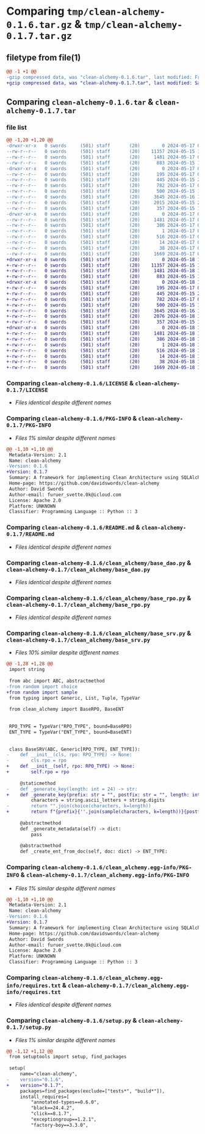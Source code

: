 # Comparing `tmp/clean-alchemy-0.1.6.tar.gz` & `tmp/clean-alchemy-0.1.7.tar.gz`

## filetype from file(1)

```diff
@@ -1 +1 @@
-gzip compressed data, was "clean-alchemy-0.1.6.tar", last modified: Fri May 17 08:16:59 2024, max compression
+gzip compressed data, was "clean-alchemy-0.1.7.tar", last modified: Sat May 18 13:23:02 2024, max compression
```

## Comparing `clean-alchemy-0.1.6.tar` & `clean-alchemy-0.1.7.tar`

### file list

```diff
@@ -1,20 +1,20 @@
-drwxr-xr-x   0 swords     (501) staff       (20)        0 2024-05-17 08:16:59.097654 clean-alchemy-0.1.6/
--rw-r--r--   0 swords     (501) staff       (20)    11357 2024-05-15 18:56:06.000000 clean-alchemy-0.1.6/LICENSE
--rw-r--r--   0 swords     (501) staff       (20)     1481 2024-05-17 08:16:59.097514 clean-alchemy-0.1.6/PKG-INFO
--rw-r--r--   0 swords     (501) staff       (20)      883 2024-05-15 18:56:06.000000 clean-alchemy-0.1.6/README.md
-drwxr-xr-x   0 swords     (501) staff       (20)        0 2024-05-17 08:16:59.096697 clean-alchemy-0.1.6/clean_alchemy/
--rw-r--r--   0 swords     (501) staff       (20)      195 2024-05-17 08:13:25.000000 clean-alchemy-0.1.6/clean_alchemy/__init__.py
--rw-r--r--   0 swords     (501) staff       (20)      445 2024-05-15 20:09:20.000000 clean-alchemy-0.1.6/clean_alchemy/base.py
--rw-r--r--   0 swords     (501) staff       (20)      782 2024-05-17 08:16:17.000000 clean-alchemy-0.1.6/clean_alchemy/base_dao.py
--rw-r--r--   0 swords     (501) staff       (20)      500 2024-05-15 18:56:06.000000 clean-alchemy-0.1.6/clean_alchemy/base_ent.py
--rw-r--r--   0 swords     (501) staff       (20)     3645 2024-05-16 17:18:08.000000 clean-alchemy-0.1.6/clean_alchemy/base_rpo.py
--rw-r--r--   0 swords     (501) staff       (20)     2015 2024-05-15 20:12:10.000000 clean-alchemy-0.1.6/clean_alchemy/base_srv.py
--rw-r--r--   0 swords     (501) staff       (20)      357 2024-05-15 18:56:06.000000 clean-alchemy-0.1.6/clean_alchemy/config.py
-drwxr-xr-x   0 swords     (501) staff       (20)        0 2024-05-17 08:16:59.097336 clean-alchemy-0.1.6/clean_alchemy.egg-info/
--rw-r--r--   0 swords     (501) staff       (20)     1481 2024-05-17 08:16:59.000000 clean-alchemy-0.1.6/clean_alchemy.egg-info/PKG-INFO
--rw-r--r--   0 swords     (501) staff       (20)      386 2024-05-17 08:16:59.000000 clean-alchemy-0.1.6/clean_alchemy.egg-info/SOURCES.txt
--rw-r--r--   0 swords     (501) staff       (20)        1 2024-05-17 08:16:59.000000 clean-alchemy-0.1.6/clean_alchemy.egg-info/dependency_links.txt
--rw-r--r--   0 swords     (501) staff       (20)      516 2024-05-17 08:16:59.000000 clean-alchemy-0.1.6/clean_alchemy.egg-info/requires.txt
--rw-r--r--   0 swords     (501) staff       (20)       14 2024-05-17 08:16:59.000000 clean-alchemy-0.1.6/clean_alchemy.egg-info/top_level.txt
--rw-r--r--   0 swords     (501) staff       (20)       38 2024-05-17 08:16:59.097710 clean-alchemy-0.1.6/setup.cfg
--rw-r--r--   0 swords     (501) staff       (20)     1669 2024-05-17 08:16:53.000000 clean-alchemy-0.1.6/setup.py
+drwxr-xr-x   0 swords     (501) staff       (20)        0 2024-05-18 13:23:02.580375 clean-alchemy-0.1.7/
+-rw-r--r--   0 swords     (501) staff       (20)    11357 2024-05-15 18:56:06.000000 clean-alchemy-0.1.7/LICENSE
+-rw-r--r--   0 swords     (501) staff       (20)     1481 2024-05-18 13:23:02.580263 clean-alchemy-0.1.7/PKG-INFO
+-rw-r--r--   0 swords     (501) staff       (20)      883 2024-05-15 18:56:06.000000 clean-alchemy-0.1.7/README.md
+drwxr-xr-x   0 swords     (501) staff       (20)        0 2024-05-18 13:23:02.579408 clean-alchemy-0.1.7/clean_alchemy/
+-rw-r--r--   0 swords     (501) staff       (20)      195 2024-05-17 08:13:25.000000 clean-alchemy-0.1.7/clean_alchemy/__init__.py
+-rw-r--r--   0 swords     (501) staff       (20)      445 2024-05-15 20:09:20.000000 clean-alchemy-0.1.7/clean_alchemy/base.py
+-rw-r--r--   0 swords     (501) staff       (20)      782 2024-05-17 08:16:17.000000 clean-alchemy-0.1.7/clean_alchemy/base_dao.py
+-rw-r--r--   0 swords     (501) staff       (20)      500 2024-05-15 18:56:06.000000 clean-alchemy-0.1.7/clean_alchemy/base_ent.py
+-rw-r--r--   0 swords     (501) staff       (20)     3645 2024-05-16 17:18:08.000000 clean-alchemy-0.1.7/clean_alchemy/base_rpo.py
+-rw-r--r--   0 swords     (501) staff       (20)     2076 2024-05-18 13:17:39.000000 clean-alchemy-0.1.7/clean_alchemy/base_srv.py
+-rw-r--r--   0 swords     (501) staff       (20)      357 2024-05-15 18:56:06.000000 clean-alchemy-0.1.7/clean_alchemy/config.py
+drwxr-xr-x   0 swords     (501) staff       (20)        0 2024-05-18 13:23:02.580096 clean-alchemy-0.1.7/clean_alchemy.egg-info/
+-rw-r--r--   0 swords     (501) staff       (20)     1481 2024-05-18 13:23:02.000000 clean-alchemy-0.1.7/clean_alchemy.egg-info/PKG-INFO
+-rw-r--r--   0 swords     (501) staff       (20)      386 2024-05-18 13:23:02.000000 clean-alchemy-0.1.7/clean_alchemy.egg-info/SOURCES.txt
+-rw-r--r--   0 swords     (501) staff       (20)        1 2024-05-18 13:23:02.000000 clean-alchemy-0.1.7/clean_alchemy.egg-info/dependency_links.txt
+-rw-r--r--   0 swords     (501) staff       (20)      516 2024-05-18 13:23:02.000000 clean-alchemy-0.1.7/clean_alchemy.egg-info/requires.txt
+-rw-r--r--   0 swords     (501) staff       (20)       14 2024-05-18 13:23:02.000000 clean-alchemy-0.1.7/clean_alchemy.egg-info/top_level.txt
+-rw-r--r--   0 swords     (501) staff       (20)       38 2024-05-18 13:23:02.580421 clean-alchemy-0.1.7/setup.cfg
+-rw-r--r--   0 swords     (501) staff       (20)     1669 2024-05-18 13:22:37.000000 clean-alchemy-0.1.7/setup.py
```

### Comparing `clean-alchemy-0.1.6/LICENSE` & `clean-alchemy-0.1.7/LICENSE`

 * *Files identical despite different names*

### Comparing `clean-alchemy-0.1.6/PKG-INFO` & `clean-alchemy-0.1.7/PKG-INFO`

 * *Files 1% similar despite different names*

```diff
@@ -1,10 +1,10 @@
 Metadata-Version: 2.1
 Name: clean-alchemy
-Version: 0.1.6
+Version: 0.1.7
 Summary: A framework for implementing Clean Architecture using SQLAlchemy, with currently only support for FastAPI.
 Home-page: https://github.com/davidswords/clean-alchemy
 Author: David Swords
 Author-email: furuer_svette.0k@icloud.com
 License: Apache 2.0
 Platform: UNKNOWN
 Classifier: Programming Language :: Python :: 3
```

### Comparing `clean-alchemy-0.1.6/README.md` & `clean-alchemy-0.1.7/README.md`

 * *Files identical despite different names*

### Comparing `clean-alchemy-0.1.6/clean_alchemy/base_dao.py` & `clean-alchemy-0.1.7/clean_alchemy/base_dao.py`

 * *Files identical despite different names*

### Comparing `clean-alchemy-0.1.6/clean_alchemy/base_rpo.py` & `clean-alchemy-0.1.7/clean_alchemy/base_rpo.py`

 * *Files identical despite different names*

### Comparing `clean-alchemy-0.1.6/clean_alchemy/base_srv.py` & `clean-alchemy-0.1.7/clean_alchemy/base_srv.py`

 * *Files 10% similar despite different names*

```diff
@@ -1,28 +1,28 @@
 import string
 
 from abc import ABC, abstractmethod
-from random import choice
+from random import sample
 from typing import Generic, List, Tuple, TypeVar
 
 from clean_alchemy import BaseRPO, BaseENT
 
 
 RPO_TYPE = TypeVar("RPO_TYPE", bound=BaseRPO)
 ENT_TYPE = TypeVar("ENT_TYPE", bound=BaseENT)
 
 
 class BaseSRV(ABC, Generic[RPO_TYPE, ENT_TYPE]):
-    def __init__(cls, rpo: RPO_TYPE) -> None:
-        cls.rpo = rpo
+    def __init__(self, rpo: RPO_TYPE) -> None:
+        self.rpo = rpo
 
     @staticmethod
-    def _generate_key(length: int = 24) -> str:
+    def _generate_key(prefix: str = "", postfix: str = "", length: int = 24) -> str:
         characters = string.ascii_letters + string.digits
-        return "".join(choice(characters, k=length))
+        return f"{prefix}{''.join(sample(characters, k=length))}{postfix}"
 
     @abstractmethod
     def _generate_metadata(self) -> dict:
         pass
 
     @abstractmethod
     def _create_ent_from_doc(self, doc: dict) -> ENT_TYPE:
```

### Comparing `clean-alchemy-0.1.6/clean_alchemy.egg-info/PKG-INFO` & `clean-alchemy-0.1.7/clean_alchemy.egg-info/PKG-INFO`

 * *Files 1% similar despite different names*

```diff
@@ -1,10 +1,10 @@
 Metadata-Version: 2.1
 Name: clean-alchemy
-Version: 0.1.6
+Version: 0.1.7
 Summary: A framework for implementing Clean Architecture using SQLAlchemy, with currently only support for FastAPI.
 Home-page: https://github.com/davidswords/clean-alchemy
 Author: David Swords
 Author-email: furuer_svette.0k@icloud.com
 License: Apache 2.0
 Platform: UNKNOWN
 Classifier: Programming Language :: Python :: 3
```

### Comparing `clean-alchemy-0.1.6/clean_alchemy.egg-info/requires.txt` & `clean-alchemy-0.1.7/clean_alchemy.egg-info/requires.txt`

 * *Files identical despite different names*

### Comparing `clean-alchemy-0.1.6/setup.py` & `clean-alchemy-0.1.7/setup.py`

 * *Files 1% similar despite different names*

```diff
@@ -1,12 +1,12 @@
 from setuptools import setup, find_packages
 
 setup(
     name="clean-alchemy",
-    version="0.1.6",
+    version="0.1.7",
     packages=find_packages(exclude=["tests*", "build*"]),
     install_requires=[
         "annotated-types==0.6.0",
         "black==24.4.2",
         "click==8.1.7",
         "exceptiongroup==1.2.1",
         "factory-boy==3.3.0",
```

